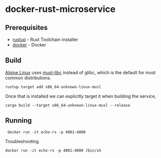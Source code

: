 # docker-rust-microservice

## Prerequisites

  * [rustup](https://www.rustup.rs/) - Rust Toolchain installer
  * [docker](https://www.docker.com/) - Docker

## Build

[Alpine Linux](https://alpinelinux.org/) uses [musl-libc](https://www.musl-libc.org/) instead of glibc, which is the default for most common distributions.

    rustup target add x86_64-unknown-linux-musl

Once that is installed we can explicitly target it when building the service,

    cargo build --target x86_64-unknown-linux-musl --release 


## Running

     docker run -it echo-rs -p 4001:4000

Troubleshooting

    docker run -it echo-rs -p 4001:4000 /bin/sh


